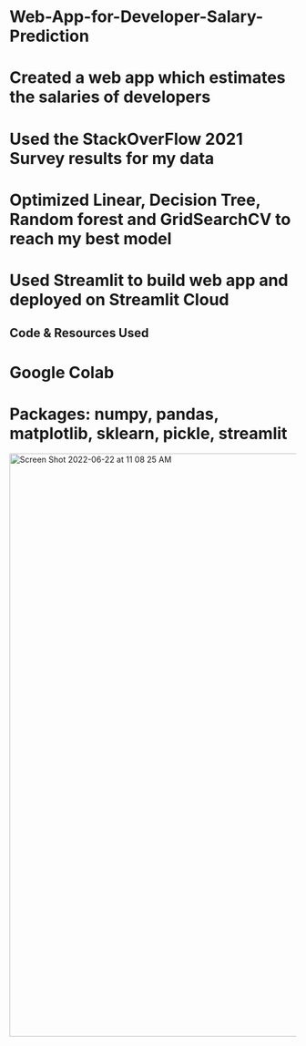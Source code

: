 # Web-App-for-Developer-Salary-Prediction
# Created a web app which estimates the salaries of developers 
# Used the StackOverFlow 2021 Survey results for my data
# Optimized Linear, Decision Tree, Random forest and GridSearchCV to reach my best model
# Used Streamlit to build web app and deployed on Streamlit Cloud



## Code & Resources Used
# Google Colab
# Packages: numpy, pandas, matplotlib, sklearn, pickle, streamlit

<img width="1024" alt="Screen Shot 2022-06-22 at 11 08 25 AM" src="https://user-images.githubusercontent.com/61966991/175003762-1596daae-6307-433a-b8c0-76da0c40eeed.png">

